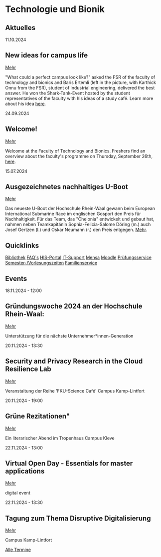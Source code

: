 








Technologie und Bionik
======================








Aktuelles
---------










11\.10\.2024


New ideas for campus life
-------------------------



 [Mehr](/de/news/new-ideas-campus-life)





"What could a perfect campus look like?" asked the FSR of the faculty of technology and bionics and Baris Ertemli (left in the picture, with Karthick Onnu from the FSR), student of industrial engineering, delivered the best answer. He won the Shark\-Tank\-Event hosted by the student representatives of the faculty with his ideas of a study café. Learn more about his idea [here](https://www.hochschule-rhein-waal.de/de/news/new-ideas-campus-life).






24\.09\.2024


Welcome!
--------



 [Mehr](/de/news/welcome-0)





Welcome at the Faculty of Technology and Bionics. Freshers find an overview about the faculty's programme on Thursday, September 26th, [here](https://www.hochschule-rhein-waal.de/en/faculties/technology-and-bionics/information-freshers/faculty-day-freshers-week).






15\.07\.2024


Ausgezeichnetes nachhaltiges U\-Boot
------------------------------------



 [Mehr](/de/news/ausgezeichnetes-nachhaltiges-u-boot)





Das neueste U\-Boot der Hochschule Rhein\-Waal gewann beim European International Submarine Race im englischen Gosport den Preis für Nachhaltigkeit. Für das Team, das "Chelonia" entwickelt und gebaut hat, nahmen neben Teamkapitänin Sophia\-Felicia\-Salome Döring (m.) auch Josef Gertzen (l.) und Oskar Neumann (r.) den Preis entgegen. [Mehr](https://www.hochschule-rhein-waal.de/de/node/6272).










Quicklinks
----------



[Bibliothek](https://www.hochschule-rhein-waal.de/de/hochschule/einrichtungen/bibliothek)
[FAQ´s](/de/seite/faq-fuer-studierende)
[HIS\-Portal](https://his.hochschule-rhein-waal.de/qisserver/rds;jsessionid=8B002C2C7CB5ACDB293339E031E152B0?state=user&type=0&topitem=functions&breadCrumbSource=)
[IT\-Support](https://www2.hochschule-rhein-waal.de/de/hochschule/einrichtungen/it-dienste)
[Mensa](/de/hochschule/ueber-die-hochschule/mensen)
[Moodle](http://moodle.hochschule-rhein-waal.de/course/index.php?categoryid=136)
[Prüfungsservice](/de/studium/studierende/pruefungsservice)
[Semester\-/Vorlesungszeiten](/de/studium/studierende/semesterzeiten)
[Familienservice](https://www.hochschule-rhein-waal.de/de/hochschule/organisation/interessen-vertretungen-und-beauftragte/gleichstellung/familienservice)



Events
------




18\.11\.2024 \- 12:00


Gründungswoche 2024 an der Hochschule Rhein\-Waal:
--------------------------------------------------



 [Mehr](/de/veranstaltung/gruendungswoche-2024-der-hochschule-rhein-waal)


Unterstützung für die nächste Unternehmer\*innen\-Generation



20\.11\.2024 \- 13:30


Security and Privacy Research in the Cloud Resilience Lab
---------------------------------------------------------



 [Mehr](/de/veranstaltung/security-and-privacy-research-cloud-resilience-lab)


Veranstaltung der Reihe 'FKU\-Science Café'
Campus Kamp\-Lintfort



20\.11\.2024 \- 19:00


Grüne Rezitationen"
-------------------



 [Mehr](/de/veranstaltung/gruene-rezitationen)


Ein literarischer Abend im Tropenhaus 
Campus Kleve



22\.11\.2024 \- 13:00


Virtual Open Day \- Essentials for master applications
------------------------------------------------------



 [Mehr](/en/event/virtual-open-day-essentials-master-applications)


digital event



22\.11\.2024 \- 13:30


Tagung zum Thema Disruptive Digitalisierung
-------------------------------------------



 [Mehr](/de/veranstaltung/tagung-zum-thema-disruptive-digitalisierung)


Campus Kamp\-Lintfort





[Alle Termine](/de/veranstaltungen "Veranstaltungen")





  
  

 











